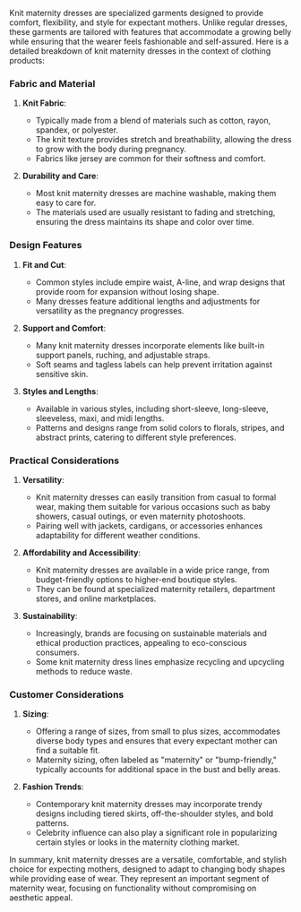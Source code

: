 Knit maternity dresses are specialized garments designed to provide comfort, flexibility, and style for expectant mothers. Unlike regular dresses, these garments are tailored with features that accommodate a growing belly while ensuring that the wearer feels fashionable and self-assured. Here is a detailed breakdown of knit maternity dresses in the context of clothing products:

### Fabric and Material
1. **Knit Fabric**: 
   - Typically made from a blend of materials such as cotton, rayon, spandex, or polyester.
   - The knit texture provides stretch and breathability, allowing the dress to grow with the body during pregnancy.
   - Fabrics like jersey are common for their softness and comfort.

2. **Durability and Care**:
   - Most knit maternity dresses are machine washable, making them easy to care for.
   - The materials used are usually resistant to fading and stretching, ensuring the dress maintains its shape and color over time.

### Design Features
1. **Fit and Cut**:
   - Common styles include empire waist, A-line, and wrap designs that provide room for expansion without losing shape.
   - Many dresses feature additional lengths and adjustments for versatility as the pregnancy progresses.

2. **Support and Comfort**:
   - Many knit maternity dresses incorporate elements like built-in support panels, ruching, and adjustable straps.
   - Soft seams and tagless labels can help prevent irritation against sensitive skin.

3. **Styles and Lengths**:
   - Available in various styles, including short-sleeve, long-sleeve, sleeveless, maxi, and midi lengths.
   - Patterns and designs range from solid colors to florals, stripes, and abstract prints, catering to different style preferences.

### Practical Considerations
1. **Versatility**:
   - Knit maternity dresses can easily transition from casual to formal wear, making them suitable for various occasions such as baby showers, casual outings, or even maternity photoshoots.
   - Pairing well with jackets, cardigans, or accessories enhances adaptability for different weather conditions.

2. **Affordability and Accessibility**:
   - Knit maternity dresses are available in a wide price range, from budget-friendly options to higher-end boutique styles.
   - They can be found at specialized maternity retailers, department stores, and online marketplaces.

3. **Sustainability**:
   - Increasingly, brands are focusing on sustainable materials and ethical production practices, appealing to eco-conscious consumers.
   - Some knit maternity dress lines emphasize recycling and upcycling methods to reduce waste.

### Customer Considerations
1. **Sizing**:
   - Offering a range of sizes, from small to plus sizes, accommodates diverse body types and ensures that every expectant mother can find a suitable fit.
   - Maternity sizing, often labeled as "maternity" or "bump-friendly," typically accounts for additional space in the bust and belly areas.

2. **Fashion Trends**:
   - Contemporary knit maternity dresses may incorporate trendy designs including tiered skirts, off-the-shoulder styles, and bold patterns.
   - Celebrity influence can also play a significant role in popularizing certain styles or looks in the maternity clothing market.

In summary, knit maternity dresses are a versatile, comfortable, and stylish choice for expecting mothers, designed to adapt to changing body shapes while providing ease of wear. They represent an important segment of maternity wear, focusing on functionality without compromising on aesthetic appeal.